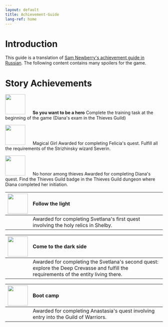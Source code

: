 ```yaml
---
layout: default
title: Achievement-Guide
lang-ref: home
---
```


# Introduction
This guide is a translation of [Sam Newberry's achievement guide in Russian](https://steamcommunity.com/sharedfiles/filedetails/?id=2038447122). The following content contains many spoilers for the game.

# Story Achievements

<img src="{{site.baseurl}}/images/achievement_guide/so_you_want_to_be_a_hero.jpg" width="64px" height="64px"/>&nbsp;&nbsp;&nbsp;&nbsp;&nbsp;&nbsp;**So you want to be a hero**
Complete the training task at the beginning of the game (Diana's exam in the Thieves Guild)

<img src="{{site.baseurl}}/images/achievement_guide/magical_girl.jpg" width="64px" height="64px"/>&nbsp;&nbsp;&nbsp;&nbsp;&nbsp;&nbsp;Magical Girl
Awarded for completing Felicia's quest. Fulfill all the requirements of the Strizhinsky wizard Severin.

<img src="{{site.baseurl}}/images/achievement_guide/no_honor_among_thieves.jpg" width="64px" height="64px"/>&nbsp;&nbsp;&nbsp;&nbsp;&nbsp;&nbsp;No honor among thieves
Awarded for completing Diana's quest. Find the Thieves Guild badge in the Thieves Guild dungeon where Diana completed her initiation.

|<img src="{{site.baseurl}}/images/achievement_guide/follow_the_light.jpg" width="64px"/>|Follow the light|
|:---|:---|
||Awarded for completing Svetlana's first quest involving the holy relics in Shelby.|

|<img src="{{site.baseurl}}/images/achievement_guide/come_to_the_dark_side.jpg" width="64px" height="64px"/>|Come to the dark side|
|:---|:---|
||Awarded for completing the Svetlana's second quest: explore the Deep Crevasse and fulfill the requirements of the entity living there.|

|<img src="{{site.baseurl}}/images/achievement_guide/boot_camp.jpg" width="64px" height="64px"/>|Boot camp|
|:---|:---|
||Awarded for completing Anastasia's quest involving entry into the Guild of Warriors.|


